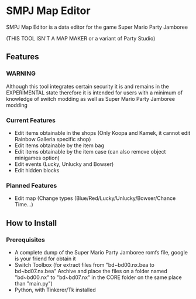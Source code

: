 # SMPJ Map Editor

SMPJ Map Editor is a data editor for the game Super Mario Party Jamboree

(THIS TOOL ISN'T A MAP MAKER or a variant of Party Studio)

## Features
### WARNING
Although this tool integrates certain security it is and remains in the EXPERIMENTAL state
therefore it is intended for users with a minimum of knowledge of switch modding as well as Super Mario Party Jamboree modding

### Current Features
- Edit items obtainable in the shops (Only Koopa and Kamek, it cannot edit Rainbow Galleria specific shop)
- Edit items obtainable by the item bag
- Edit items obtainable by the item case (can also remove object minigames option)
- Edit events (Lucky, Unlucky and Bowser)
- Edit hidden blocks

### Planned Features
- Edit map (Change types (Blue/Red/Lucky/Unlucky/Bowser/Chance Time...)

## How to Install
### Prerequisites
- A complete dump of the Super Mario Party Jamboree romfs file, google is your friend for obtain it
- Switch Toolbox (for extract files from "bd\~bd00.nx.bea to bd\~bd07.nx.bea" Archive and place the files on a folder named "bd\~bd00.nx" to "bd\~bd07.nx" in the CORE folder on the same place than "main.py")
- Python, with Tinkerer/Tk installed
